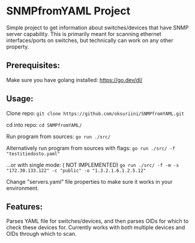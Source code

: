# SNMPfromYAML Project
Simple project to get information about switches/devices that have SNMP server capability.
This is primarily meant for scanning ethernet interfaces/ports on switches, but technically can work on any other property.



## Prerequisites:
Make sure you have golang installed:
https://go.dev/dl/

## Usage:
Clone repo:
```git clone https://github.com/oksuriini/SNMPfromYAML.git```

cd into repo:
```cd SNMPfromYAML/```

Run program from sources:
```go run ./src/```

Alternatively run program from sources with flags:
```go run ./src/ -f "testitiedosto.yaml"```

...or with single mode: ( NOT IMPLEMENTED)
```go run ./src/ -f -m -s "172.30.133.122" -c "public" -o "1.3.2.1.6.1.2.5.12"```

Change "servers.yaml" file properties to make sure it works in your environment.

## Features:

Parses YAML file for switches/devices, and then parses OIDs for which to check these devices for.
Currently works with both multiple devices and OIDs through which to scan.


